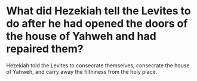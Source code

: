 # What did Hezekiah tell the Levites to do after he had opened the doors of the house of Yahweh and had repaired them?

Hezekiah told the Levites to consecrate themselves, consecrate the house of Yahweh, and carry away the filthiness from the holy place.
